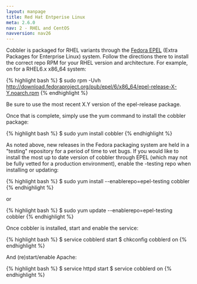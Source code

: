 ```yaml
---
layout: manpage
title: Red Hat Entperise Linux
meta: 2.6.0
nav: 2 - RHEL and CentOS
navversion: nav26
---
```


Cobbler is packaged for RHEL variants through the [Fedora EPEL](http://fedoraproject.org/wiki/EPEL) (Extra Packages for
Enterprise Linux) system. Follow the directions there to install the correct repo RPM for your RHEL version and
architecture. For example, on for a RHEL6.x x86_64 system:

{% highlight bash %}
$ sudo rpm -Uvh http://download.fedoraproject.org/pub/epel/6/x86_64/epel-release-X-Y.noarch.rpm
{% endhighlight %}

Be sure to use the most recent X.Y version of the epel-release package.

Once that is complete, simply use the yum command to install the cobbler package:

{% highlight bash %}
$ sudo yum install cobbler
{% endhighlight %}

As noted above, new releases in the Fedora packaging system are held in a "testing" repository for a period of time to
vet bugs. If you would like to install the most up to date version of cobbler through EPEL (which may not be fully
vetted for a production environment), enable the -testing repo when installing or updating:

{% highlight bash %}
$ sudo yum install --enablerepo=epel-testing cobbler
{% endhighlight %}

or

{% highlight bash %}
$ sudo yum update --enablerepo=epel-testing cobbler
{% endhighlight %}

Once cobbler is installed, start and enable the service:

{% highlight bash %}
$ service cobblerd start
$ chkconfig cobblerd on
{% endhighlight %}

And (re)start/enable Apache:

{% highlight bash %}
$ service httpd start
$ service cobblerd on
{% endhighlight %}
